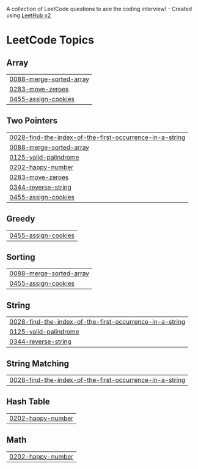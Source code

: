 A collection of LeetCode questions to ace the coding interview! - Created using [LeetHub v2](https://github.com/arunbhardwaj/LeetHub-2.0)
<!---LeetCode Topics Start-->
# LeetCode Topics
## Array
|  |
| ------- |
| [0088-merge-sorted-array](https://github.com/Prakathie20/Leetcode/tree/master/0088-merge-sorted-array) |
| [0283-move-zeroes](https://github.com/Prakathie20/Leetcode/tree/master/0283-move-zeroes) |
| [0455-assign-cookies](https://github.com/Prakathie20/Leetcode/tree/master/0455-assign-cookies) |
## Two Pointers
|  |
| ------- |
| [0028-find-the-index-of-the-first-occurrence-in-a-string](https://github.com/Prakathie20/Leetcode/tree/master/0028-find-the-index-of-the-first-occurrence-in-a-string) |
| [0088-merge-sorted-array](https://github.com/Prakathie20/Leetcode/tree/master/0088-merge-sorted-array) |
| [0125-valid-palindrome](https://github.com/Prakathie20/Leetcode/tree/master/0125-valid-palindrome) |
| [0202-happy-number](https://github.com/Prakathie20/Leetcode/tree/master/0202-happy-number) |
| [0283-move-zeroes](https://github.com/Prakathie20/Leetcode/tree/master/0283-move-zeroes) |
| [0344-reverse-string](https://github.com/Prakathie20/Leetcode/tree/master/0344-reverse-string) |
| [0455-assign-cookies](https://github.com/Prakathie20/Leetcode/tree/master/0455-assign-cookies) |
## Greedy
|  |
| ------- |
| [0455-assign-cookies](https://github.com/Prakathie20/Leetcode/tree/master/0455-assign-cookies) |
## Sorting
|  |
| ------- |
| [0088-merge-sorted-array](https://github.com/Prakathie20/Leetcode/tree/master/0088-merge-sorted-array) |
| [0455-assign-cookies](https://github.com/Prakathie20/Leetcode/tree/master/0455-assign-cookies) |
## String
|  |
| ------- |
| [0028-find-the-index-of-the-first-occurrence-in-a-string](https://github.com/Prakathie20/Leetcode/tree/master/0028-find-the-index-of-the-first-occurrence-in-a-string) |
| [0125-valid-palindrome](https://github.com/Prakathie20/Leetcode/tree/master/0125-valid-palindrome) |
| [0344-reverse-string](https://github.com/Prakathie20/Leetcode/tree/master/0344-reverse-string) |
## String Matching
|  |
| ------- |
| [0028-find-the-index-of-the-first-occurrence-in-a-string](https://github.com/Prakathie20/Leetcode/tree/master/0028-find-the-index-of-the-first-occurrence-in-a-string) |
## Hash Table
|  |
| ------- |
| [0202-happy-number](https://github.com/Prakathie20/Leetcode/tree/master/0202-happy-number) |
## Math
|  |
| ------- |
| [0202-happy-number](https://github.com/Prakathie20/Leetcode/tree/master/0202-happy-number) |
<!---LeetCode Topics End-->
